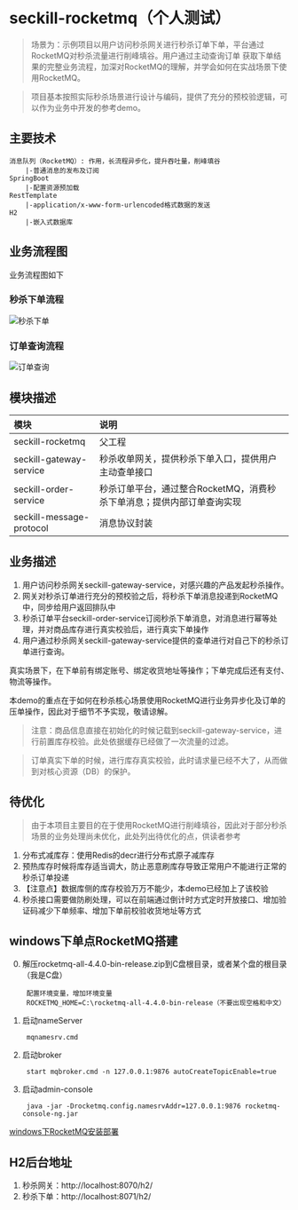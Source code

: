 # seckill-rocketmq（个人测试）

> 场景为：示例项目以用户访问秒杀网关进行秒杀订单下单，平台通过RocketMQ对秒杀流量进行削峰填谷。用户通过主动查询订单
获取下单结果的完整业务流程，加深对RocketMQ的理解，并学会如何在实战场景下使用RocketMQ。

> 项目基本按照实际秒杀场景进行设计与编码，提供了充分的预校验逻辑，可以作为业务中开发的参考demo。

## 主要技术

    消息队列（RocketMQ）: 作用，长流程异步化，提升吞吐量，削峰填谷
        |-普通消息的发布及订阅
    SpringBoot
        |-配置资源预加载
    RestTemplate
        |-application/x-www-form-urlencoded格式数据的发送
    H2
        |-嵌入式数据库

## 业务流程图

业务流程图如下

### 秒杀下单流程

![秒杀下单](pic/seckill.png)

### 订单查询流程

![订单查询](pic/orderquery.png)

## 模块描述

| 模块 | 说明 |
|  :------ |  :------ |
|  seckill-rocketmq  |  父工程  |
|  seckill-gateway-service  |  秒杀收单网关，提供秒杀下单入口，提供用户主动查单接口   |
|  seckill-order-service  |  秒杀订单平台，通过整合RocketMQ，消费秒杀下单消息；提供内部订单查询实现   |
|  seckill-message-protocol  |  消息协议封装  |

## 业务描述
1. 用户访问秒杀网关seckill-gateway-service，对感兴趣的产品发起秒杀操作。
2. 网关对秒杀订单进行充分的预校验之后，将秒杀下单消息投递到RocketMQ中，同步给用户返回排队中
3. 秒杀订单平台seckill-order-service订阅秒杀下单消息，对消息进行幂等处理，并对商品库存进行真实校验后，进行真实下单操作
4. 用户通过秒杀网关seckill-gateway-service提供的查单进行对自己下的秒杀订单进行查询。

真实场景下，在下单前有绑定账号、绑定收货地址等操作；下单完成后还有支付、物流等操作。

本demo的重点在于如何在秒杀核心场景使用RocketMQ进行业务异步化及订单的压单操作，因此对于细节不予实现，敬请谅解。

> 注意：商品信息直接在初始化的时候记载到seckill-gateway-service，进行前置库存校验。此处依据缓存已经做了一次流量的过滤。

> 订单真实下单的时候，进行库存真实校验，此时请求量已经不大了，从而做到对核心资源（DB）的保护。


## 待优化

> 由于本项目主要目的在于使用RocketMQ进行削峰填谷，因此对于部分秒杀场景的业务处理尚未优化，此处列出待优化的点，供读者参考

1. 分布式减库存：使用Redis的decr进行分布式原子减库存
2. 预热库存时候将库存适当调大，防止恶意刷库存导致正常用户不能进行正常的秒杀订单投递
3. 【注意点】数据库侧的库存校验万万不能少，本demo已经加上了该校验
4. 秒杀接口需要做防刷处理，可以在前端通过倒计时方式定时开放接口、增加验证码减少下单频率、增加下单前校验收货地址等方式


## windows下单点RocketMQ搭建
0. 解压rocketmq-all-4.4.0-bin-release.zip到C盘根目录，或者某个盘的根目录（我是C盘）

        配置环境变量，增加环境变量
        ROCKETMQ_HOME=C:\rocketmq-all-4.4.0-bin-release（不要出现空格和中文）

1. 启动nameServer

        mqnamesrv.cmd
2. 启动broker

        start mqbroker.cmd -n 127.0.0.1:9876 autoCreateTopicEnable=true
3. 启动admin-console

        java -jar -Drocketmq.config.namesrvAddr=127.0.0.1:9876 rocketmq-console-ng.jar

[windows下RocketMQ安装部署](https://www.jianshu.com/p/4a275e779afa)

## H2后台地址
1. 秒杀网关：http://localhost:8070/h2/
2. 秒杀下单：http://localhost:8071/h2/
